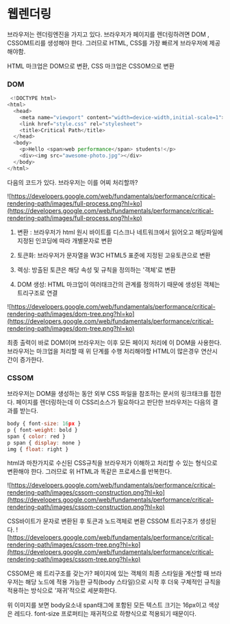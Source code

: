 # 웹렌더링


브라우저는 렌더링엔진을 가지고 있다. 
브라우저가 페이지를 렌더링하려면 DOM , CSSOM트리를 생성해야 한다. 그러므로 HTML, CSS를 가장 빠르게 브라우저에 제공해야함.

HTML 마크업은 DOM으로 변환, CSS 마크업은 CSSOM으로 변환

### DOM

```javascript
 <!DOCTYPE html>
<html>
  <head>
    <meta name="viewport" content="width=device-width,initial-scale=1">
    <link href="style.css" rel="stylesheet">
    <title>Critical Path</title>
  </head>
  <body>
    <p>Hello <span>web performance</span> students!</p>
    <div><img src="awesome-photo.jpg"></div>
  </body>
</html> 
```

다음의 코드가 있다. 브라우저는 이를 어찌 처리할까?


![https://developers.google.com/web/fundamentals/performance/critical-rendering-path/images/full-process.png?hl=ko](https://developers.google.com/web/fundamentals/performance/critical-rendering-path/images/full-process.png?hl=ko)


1. 변환 : 브라우저가 html 원시 바이트를 디스크나 네트워크에서 읽어오고 해당파일에 지정된 인코딩에 따라 개별문자로 변환

2. 토큰화: 브라우저가 문자열을 W3C HTML5 표준에 지정된 고유토큰으로 변환

3. 렉싱: 방출된 토큰은 해당 속성 및 규칙을 정의하는 '객체'로 변환

4. DOM 생성: HTML 마크업이 여러태크간의 관계를 정의하기 때문에 생성된 객체는 트리구조로 연결  

![https://developers.google.com/web/fundamentals/performance/critical-rendering-path/images/dom-tree.png?hl=ko](https://developers.google.com/web/fundamentals/performance/critical-rendering-path/images/dom-tree.png?hl=ko)


최종 출력이 바로 DOM이며 브라우저는 이후 모든 페이지 처리에 이 DOM을 사용한다.
브라우저는 마크업을 처리할 때 위 단계를 수행 처리해야할 HTML이 많은경우 연산시간이 증가한다.


### CSSOM

브라우저는 DOM을 생성하는 동안 외부 CSS 파일을 참조하는 문서의 링크태크를 접한다. 페이지를 렌더링하는데 이 CSS리소스가 필요하다고 판단한 브라우저는 다음의 결과를 받는다.

```javascript
body { font-size: 16px }
p { font-weight: bold }
span { color: red }
p span { display: none }
img { float: right } 
```

html과 마찬가지로 수신된 CSS규칙을 브라우저가 이해하고 처리할 수 있는 형식으로 변환해야 한다. 그러므로 위 HTML과 똑같은 프로세스를 반복한다.

![https://developers.google.com/web/fundamentals/performance/critical-rendering-path/images/cssom-construction.png?hl=ko](https://developers.google.com/web/fundamentals/performance/critical-rendering-path/images/cssom-construction.png?hl=ko)


CSS바이트가 문자로 변환된 후 토큰과 노드객체로 변환 CSSOM 트리구조가 생성된다.
![https://developers.google.com/web/fundamentals/performance/critical-rendering-path/images/cssom-tree.png?hl=ko](https://developers.google.com/web/fundamentals/performance/critical-rendering-path/images/cssom-tree.png?hl=ko)


CSSOM은 왜 트리구조를 갖는가? 페이지에 있는 객체의 최종 스타일을 계산할 때 브라우저는 해당 노드에 적용 가능한 규칙(body 스타일)으로 시작 후 더욱 구체적인 규칙을 적용하는 방식으로 
'재귀'적으로 세분화한다. 

위 이미지를 보면 body요소내 span태그에 포함된 모든 텍스트 크기는 16px이고 색상은 레드다.
font-size 프로퍼티는 재귀적으로 하향식으로 적용되기 때문이다. 